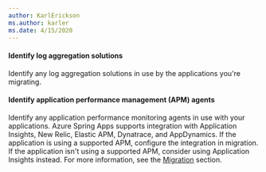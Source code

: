 ```yaml
---
author: KarlErickson
ms.author: karler
ms.date: 4/15/2020
---
```


#### Identify log aggregation solutions

Identify any log aggregation solutions in use by the applications you're migrating.

#### Identify application performance management (APM) agents

Identify any application performance monitoring agents in use with your applications. Azure Spring Apps supports integration with Application Insights, New Relic, Elastic APM, Dynatrace, and AppDynamics. If the application is using a supported APM, configure the integration in migration. If the application isn't using a supported APM, consider using Application Insights instead. For more information, see the [Migration](#configure-application-performance-management-apm-integrations) section.
